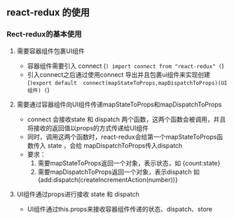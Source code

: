 ## react-redux 的使用
### Rect-redux的基本使用
1. 需要容器组件包裹UI组件
   * 容器组件需要引入 connect 
   (```) import connect from "react-redux" (```)
   * 引入connect之后通过使用connect 导出并且包裹ui组件来实现创建
   (```)export default  connect(mapStateToProps,mapDispatchToProps)(UI组件) (```)

2. 需要通过容器组件向UI组件传递mapStateToProps和mapDispatchToProps
   * connect 会接收state 和 dispatch 两个函数，这两个函数会被调用，并且将接收的返回值以props的方式传递给UI组件
   * 同时，调用这两个函数时，react-redux会给第一个mapStateToProps函数传入 state ，会给 mapDispatchToProps传入dispatch
   * 要求：
      1. 需要mapStateToProps返回一个对象，表示状态，如 {count:state}
      2. 需要mapDispatchToProps返回一个对象，表示dispatch 如 {add:dispatch(createIncrementAction(number))}
3. UI组件通过props进行接收 state 和 dispatch
   * UI组件通过this.props来接收容器组件传递的状态、dispatch、store